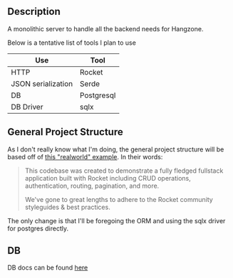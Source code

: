 ## Description

A monolithic server to handle all the backend needs for Hangzone.

Below is a tentative list of tools I plan to use

| Use                | Tool       |
| ------------------ | ---------- |
| HTTP               | Rocket     |
| JSON serialization | Serde      |
| DB                 | Postgresql |
| DB Driver          | sqlx       |

## General Project Structure

As I don't really know what I'm doing, the general project structure will be based off of [this "realworld" example](https://github.com/TatriX/realworld-rust-rocket). In their words:

> This codebase was created to demonstrate a fully fledged fullstack application built with Rocket including CRUD operations, authentication, routing, pagination, and more.
> 
> We've gone to great lengths to adhere to the Rocket community styleguides & best practices.

The only change is that I'll be foregoing the ORM and using the sqlx driver for postgres directly.

## DB

DB docs can be found [here](https://lucid.app/lucidchart/5d1620db-1277-483c-a043-5c55d07d27b0/edit?beaconFlowId=734CF7BD3888B9F4&page=0_0&invitationId=inv_d6a8c826-0bbb-4b38-81c8-d77e7003e9a0#)
